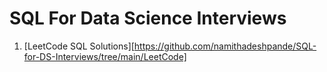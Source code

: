 # SQL For Data Science Interviews
1. [LeetCode SQL Solutions][https://github.com/namithadeshpande/SQL-for-DS-Interviews/tree/main/LeetCode]
